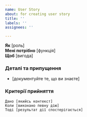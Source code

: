 ```yaml
---
name: User Story
about: for creating user story
title: ''
labels: ''
assignees: ''

---
```


**Як** [роль]  
 **Мені потрібно** [функція]  
 **Щоб** [вигода]  
   
 ### Деталі та припущення
 * [документуйте те, що ви знаєте]
   
 ### Критерії прийняття  
   
 ```gherkin
 Дано [якийсь контекст]
 Коли [виконано певну дію]
 Тоді [результат дії спостерігається]
 ```

